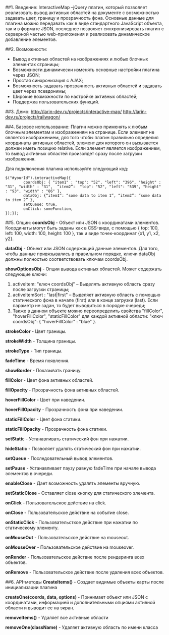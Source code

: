 ##1. Введение:
InteractiveMap –jQuery плагин, который позволяет реализовать вывод активных областей на документе с возможностью задавать цвет, границу и прозрачность фона.
Основные данные для плагина можно передавать как в виде стандартного JavaScript объекта, так и в формате JSON, последнее позволяет синхронизировать плагин с
серверной частью web-приложения и реализовать динамическое добавление элементов.

##2. Возможности:
- Вывод активных областей на изображениях и любых блочных элементах страницы;
- Возможности динамически изменять основные настройки плагина через JSON;
- Простая синхронизация с AJAX;
- Возможность задавать прозрачность активных областей и задавать цвет через псевдонимы;
- Широкие возможности по настройке активных областей;
- Поддержка пользовательских функций.

##3. Демо:
http://larin-dev.ru/projects/interactive-map/
http://larin-dev.ru/projects/railwagon/

##4. Базовое использование:
Плагин можно применять к любым блочным элементам и изображениям на странице.
Если элемент не является изображением, для того чтобы плагин правильно определил координаты активных областей, элемент для которого он вызывается должен иметь позицию relative.
Если элемент является изображением, то вывод активных областей произойдет сразу после загрузки изображения.

Для подключения плагина используйте следующий код:

```
$("#yourId").interactiveMap({
        coordsObj: { "item1" : "top": "52", "left": "396", "height" : "31", "width" : "31",  “item2”:  "top": "52", "left": "539", "height" : "93", "width" : "86" },
        dataObj: {“item1”: “some data to item 1”, “item2”: “some data to item 2” },
        setQueue: true,
        onClick: someFunction,
});});
```

##5. Опции:
**coordsObj** - Объект или JSON с координатами элементов. Координаты могут быть заданы как в CSS-виде, с помощью { top: 100, left: 100, width: 100, height: 100 }, так и виде точек-координат {x1, y1, x2, y2}.

**dataObj** - Объект или JSON содержащий данные элементов. Для того, чтобы данные привязывались в правильном порядке, ключи dataObj должны полностью соответствовать ключам coordsObj.

**showOptionsObj** - Опции вывода активных областей. Может содержать следующие ключи:

1. activeItem: "ключ coordsObj" – Выделять активную область сразу после загрузки страницы;
2. activeItemSort : "last|first" – Выделяет активную область с помощью статического фона в начале (first) или в конце загрузки (last). Если параметр не задан, то будет выводиться в порядке очереди;
3. Также в данном объекте можно переопределить свойства "fillColor", "hoverFillColor", "staticFillColor" для каждой активной области:  "ключ coordsObj": { "hoverFillColor" : "blue" }.

**strokeColor** - Цвет границы.

**strokeWidth** - Толщина границы.

**strokeType** - Тип границы.

**fadeTime** - Время появления.

**showBorder** - Показывать границу.

**fillColor** - Цвет фона  активных областей.

**fillOpacity** - Прозрачность фона активных областей.

**hoverFillColor** - Цвет при наведении.

**hoverFillOpacity** - Прозрачность фона при наведении.

**staticFillColor** - Цвет фона статики.

**staticFillOpacity** - Прозрачность фона статики.

**setStati**c - Устанавливать статический фон при нажатии.

**hideStatic** - Позволяет удалять статический фон при нажатии.

**setQueue** - Последовательный вывод элементов.

**setPause** - Устанавливает паузу равную fadeTime при начале вывода элементов в очереди.

**enableClose** - Дает возможность удалять элементы вручную.

**setStaticClose** - Оставляет close кнопку для статического элемента.

**onClick** - Пользовательское действие на click.

**onClose** - Пользовательское действие на событие close.

**onStaticClick** - Пользовательсткое действие при нажатии по статическому элементу.

**onMouseOut** - Пользовательское действие на mouseout.

**onMouseOver** - Пользовательское действие на mouseover.

**onRender** - Пользовательское действие после рендеринга всех объектов.

**onRemove** - Пользовательское действие после удаления всех объектов.

##6. API-методы
**CreateItems()** - Создает видимые объекты карты после инициализации плагина

**createOne(coords, data, options)** - Принимает объект или JSON с координатами, информацией и дополнительными опциями активной области и выводит ее на экран.

**removeItems()** - Удаляет все активные области

**removeOne(className)** - Удаляет активную область по имени класса

